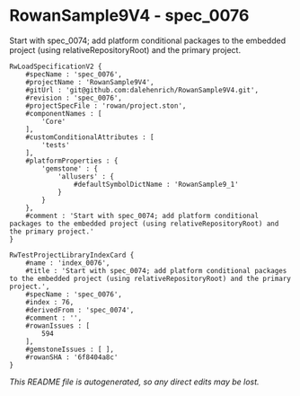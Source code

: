 # RowanSample9V4 - spec_0076
Start with spec_0074; add platform conditional packages to the embedded project (using relativeRepositoryRoot) and the primary project.
```
RwLoadSpecificationV2 {
	#specName : 'spec_0076',
	#projectName : 'RowanSample9V4',
	#gitUrl : 'git@github.com:dalehenrich/RowanSample9V4.git',
	#revision : 'spec_0076',
	#projectSpecFile : 'rowan/project.ston',
	#componentNames : [
		'Core'
	],
	#customConditionalAttributes : [
		'tests'
	],
	#platformProperties : {
		'gemstone' : {
			'allusers' : {
				#defaultSymbolDictName : 'RowanSample9_1'
			}
		}
	},
	#comment : 'Start with spec_0074; add platform conditional packages to the embedded project (using relativeRepositoryRoot) and the primary project.'
}

RwTestProjectLibraryIndexCard {
	#name : 'index_0076',
	#title : 'Start with spec_0074; add platform conditional packages to the embedded project (using relativeRepositoryRoot) and the primary project.',
	#specName : 'spec_0076',
	#index : 76,
	#derivedFrom : 'spec_0074',
	#comment : '',
	#rowanIssues : [
		594
	],
	#gemstoneIssues : [ ],
	#rowanSHA : '6f8404a8c'
}
```

*This README file is autogenerated, so any direct edits may be lost.*
